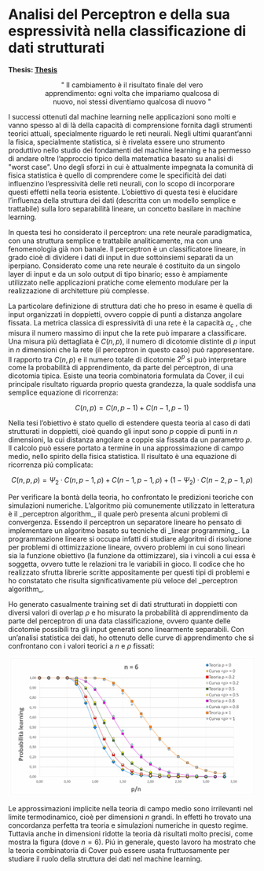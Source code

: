 # Analisi del Perceptron e della sua espressività nella classificazione di dati strutturati

**Thesis: [Thesis](Tesi_Lazzari_Andrea_885250.pdf)**

<div align="center"> " Il cambiamento è il risultato finale del vero </div>
<div align="center"> apprendimento: ogni volta che impariamo qualcosa di </div>
<div align="center"> nuovo, noi stessi diventiamo qualcosa di nuovo "</div>




I successi ottenuti dal machine learning nelle applicazioni sono molti e vanno
spesso al di là della capacità di comprensione fornita dagli strumenti teorici
attuali, specialmente riguardo le reti neurali. Negli ultimi quarant’anni la fisica,
specialmente statistica, si è rivelata essere uno strumento produttivo nello studio
dei fondamenti del machine learning e ha permesso di andare oltre l’approccio
tipico della matematica basato su analisi di "worst case". Uno degli sforzi in cui è
attualmente impegnata la comunità di fisica statistica è quello di comprendere come
le specificità dei dati influenzino l’espressività delle reti neurali, con lo scopo di
incorporare questi effetti nella teoria esistente. L’obiettivo di questa tesi è elucidare
l’influenza della struttura dei dati (descritta con un modello semplice e trattabile)
sulla loro separabilità lineare, un concetto basilare in machine learning.


In questa tesi ho considerato il perceptron: una rete neurale paradigmatica, con
una struttura semplice e trattabile analiticamente, ma con una fenomenologia già
non banale. Il perceptron è un classificatore lineare, in grado cioè di dividere i dati
di input in due sottoinsiemi separati da un iperpiano. Considerato come una rete
neurale é costituito da un singolo layer di input e da un solo output di tipo binario;
esso è ampiamente utilizzato nelle applicazioni pratiche come elemento modulare
per la realizzazione di architetture più complesse.


La particolare definizione di struttura dati che ho preso in esame è quella di
input organizzati in doppietti, ovvero coppie di punti a distanza angolare fissata.
La metrica classica di espressività di una rete è la capacità $\alpha_c$ , che misura il numero
massimo di input che la rete può imparare a classificare. Una misura più dettagliata
è $C(n, p)$, il numero di dicotomie distinte di $p$ input in $n$ dimensioni che la rete (il
perceptron in questo caso) può rappresentare. Il rapporto tra $C(n, p)$ e il numero
totale di dicotomie $2^p$ si può interpretare come la probabilità di apprendimento, da
parte del perceptron, di una dicotomia tipica.
Esiste una teoria combinatoria formulata da Cover, il cui principale risultato
riguarda proprio questa grandezza, la quale soddisfa una semplice equazione di
ricorrenza:

$$C(n, p) = C(n, p − 1) + C(n − 1, p − 1)$$

Nella tesi l’obiettivo è stato quello di estendere questa teoria al caso di dati
strutturati in doppietti, cioè quando gli input sono $p$ coppie di punti in $n$ dimensioni,
la cui distanza angolare a coppie sia fissata da un parametro $\rho$. Il calcolo può essere
portato a termine in una approssimazione di campo medio, nello spirito della fisica
statistica. Il risultato è una equazione di ricorrenza piú complicata:

$$C(n, p, ρ) = \Psi_2 · C(n, p − 1, ρ) + C(n − 1, p − 1, ρ) + (1 − \Psi_2) · C(n − 2, p − 1, ρ)$$

Per verificare la bontà della teoria, ho confrontato le predizioni teoriche con
simulazioni numeriche. L’algoritmo più comunemente utilizzato in letteratura è il
\_perceptron algorithm_\, il quale però presenta alcuni problemi di convergenza. Essendo
il perceptron un separatore lineare ho pensato di implementare un algoritmo basato
su tecniche di \_linear programming_\. La programmazione lineare si occupa infatti
di studiare algoritmi di risoluzione per problemi di ottimizzazione lineare, ovvero
problemi in cui sono lineari sia la funzione obiettivo (la funzione da ottimizzare),
sia i vincoli a cui essa è soggetta, ovvero tutte le relazioni tra le variabili in gioco.
Il codice che ho realizzato sfrutta librerie scritte appositamente per questi tipi di
problemi e ho constatato che risulta significativamente più veloce del \_perceptron
algorithm_\.


Ho generato casualmente training set di dati strutturati in doppietti con diversi
valori di overlap $\rho$ e ho misurato la probabilità di apprendimento da parte del
perceptron di una data classificazione, ovvero quante delle dicotomie possibili tra
gli input generati sono linearmente separabili. Con un’analisi statistica dei dati, ho
ottenuto delle curve di apprendimento che si confrontano con i valori teorici a $n$ e $\rho$
fissati:

<div align="center"> <img src="Images/Plot_Riassunto.png" width=500/> </div>

Le approssimazioni implicite nella teoria di campo medio sono irrilevanti nel
limite termodinamico, cioè per dimensioni $n$ grandi.
 In effetti ho trovato una concordanza perfetta tra teoria e simulazioni numeriche in questo regime. 
 Tuttavia anche in dimensioni ridotte la teoria dà risultati molto precisi, come mostra la figura
(dove $n = 6$). Piú in generale, questo lavoro ha mostrato che la teoria combinatoria
di Cover può essere usata fruttuosamente per studiare il ruolo della struttura dei
dati nel machine learning.


